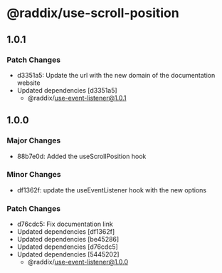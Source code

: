# @raddix/use-scroll-position

## 1.0.1

### Patch Changes

- d3351a5: Update the url with the new domain of the documentation website
- Updated dependencies [d3351a5]
  - @raddix/use-event-listener@1.0.1

## 1.0.0

### Major Changes

- 88b7e0d: Added the useScrollPosition hook

### Minor Changes

- df1362f: update the useEventListener hook with the new options

### Patch Changes

- d76cdc5: Fix documentation link
- Updated dependencies [df1362f]
- Updated dependencies [be45286]
- Updated dependencies [d76cdc5]
- Updated dependencies [5445202]
  - @raddix/use-event-listener@1.0.0
